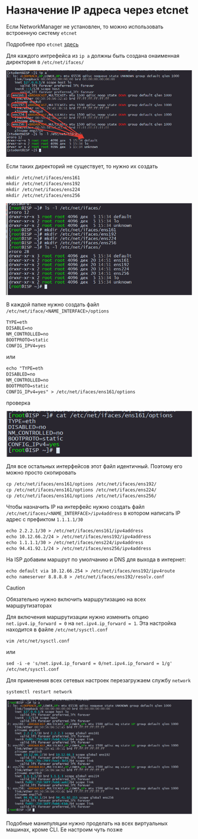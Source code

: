 # Назначение IP адреса через etcnet

Если NetworkManager не установлен, то можно использовать встроенную систему `etcnet`

Подробнее про `etcnet` [здесь](https://www.altlinux.org/Etcnet#%D0%98%D1%81%D1%82%D0%BE%D1%87%D0%BD%D0%B8%D0%BA%D0%B8_%D0%B8%D0%BD%D1%84%D0%BE%D1%80%D0%BC%D0%B0%D1%86%D0%B8%D0%B8_%D0%BF%D0%BE_/etc/net)

Для каждого интрефейса из `ip a` должны быть создана онаименная директория в `/etc/net/ifaces/`

<p align="center">
  <img src="./pic1.png">
</p>

Если таких директорий не существует, то нужно их создать

```
mkdir /etc/net/ifaces/ens161
mkdir /etc/net/ifaces/ens192
mkdir /etc/net/ifaces/ens224
mkdir /etc/net/ifaces/ens256
```

<p align="center">
  <img src="./pic2.png">
</p>

В каждой папке нужно создать файл `/etc/net/iface/<NAME_INTERFACE>/options`

```
TYPE=eth
DISABLE=no
NM_CONTROLLED=no
BOOTPROTO=static
CONFIG_IPV4=yes
```

или

```
echo "TYPE=eth
DISABLED=no
NM_CONTROLLED=no
BOOTPROTO=static
CONFIG_IPv4=yes" > /etc/net/ifaces/ens161/options
```

проверка

<p align="center">
  <img src="./pic3.png">
</p>

Для все остальных интерфейсов этот файл идентичный. Поэтому его можно просто скопировать

```
cp /etc/net/ifaces/ens161/options /etc/net/ifaces/ens192/
cp /etc/net/ifaces/ens161/options /etc/net/ifaces/ens224/
cp /etc/net/ifaces/ens161/options /etc/net/ifaces/ens256/
```

Чтобы назначить IP на интерфейс нужно создать файл `/etc/net/ifaces/<NAME_INTERFACE>/ipv4address` в котором написать IP адрес с префиктом `1.1.1.1/30`

```
echo 2.2.2.1/30 > /etc/net/ifaces/ens161/ipv4address
echo 10.12.66.2/24 > /etc/net/ifaces/ens192/ipv4address
echo 1.1.1.1/30 > /etc/net/ifaces/ens224/ipv4address
echo 94.41.92.1/24 > /etc/net/ifaces/ens256/ipv4address
```

На ISP добавим маршрут по умолчанию и DNS для выхода в интернет:

```
echo default via 10.12.66.254 > /etc/net/ifaces/ens192/ipv4route
echo nameserver 8.8.8.8 > /etc/net/ifaces/ens192/resolv.conf
```

> [!CAUTION]
> Обязательно нужно включить маршрутизацию на всех маршрутизаторах

Для включения маршрутизации нужно изменить опцию `net.ipv4.ip_forward = 0` на `net.ipv4.ip_forward = 1`. Эта настройка находится в файле `/etc/net/sysctl.conf`

```
vim /etc/net/sysctl.conf
```

или

```
sed -i -e 's/net.ipv4.ip_forward = 0/net.ipv4.ip_forward = 1/g' /etc/net/sysctl.conf
```

Для применения всех сетевых настроек перезагружаем службу `network`

```
systemctl restart network
```

<p align="center">
  <img src="./pic4.png">
</p>

Подобные манипуляции нужно проделать на всех виртуальных машинах, кроме CLI. Ее настроим чуть позже